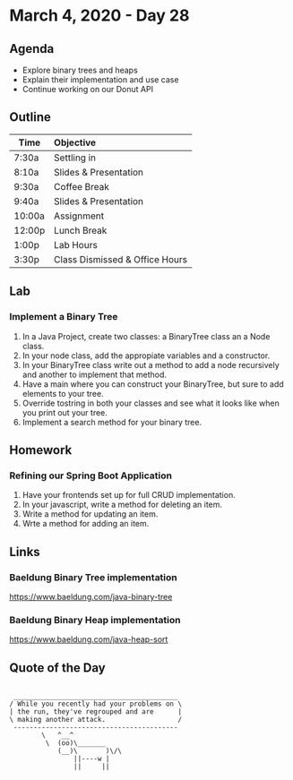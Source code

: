 # March 4, 2020 - Day 28


## Agenda

- Explore binary trees and heaps 
- Explain their implementation and use case 
- Continue working on our Donut API


## Outline

| Time   | Objective                        |
| -------|:---------------------------------|
| 7:30a  | Settling in                      |
| 8:10a  | Slides & Presentation            |
| 9:30a  | Coffee Break                     |
| 9:40a  | Slides & Presentation            |
| 10:00a | Assignment                       |
| 12:00p | Lunch Break                      |
| 1:00p  | Lab Hours                        |
| 3:30p  | Class Dismissed & Office Hours   |

## Lab

### Implement a Binary Tree

1. In a Java Project, create two classes: a BinaryTree class an a Node class. 
2. In your node class, add the appropiate variables and a constructor. 
3. In your BinaryTree class write out a method to add a node recursively and another to implement that method. 
4. Have a main where you can construct your BinaryTree, but sure to add elements to your tree. 
5. Override tostring in both your classes and see what it looks like when you print out your tree. 
6. Implement a search method for your binary tree. 


## Homework

### Refining our Spring Boot Application 

1. Have your frontends set up for full CRUD implementation. 
2. In your javascript, write a method for deleting an item.
3. Write a method for updating an item.
4. Wrte a method for adding an item. 


## Links

### Baeldung Binary Tree implementation

https://www.baeldung.com/java-binary-tree

### Baeldung Binary Heap implementation

https://www.baeldung.com/java-heap-sort



## Quote of the Day 
```

 _________________________________________
/ While you recently had your problems on \
| the run, they've regrouped and are      |
\ making another attack.                  /
 -----------------------------------------
        \   ^__^
         \  (oo)\_______
            (__)\       )\/\
                ||----w |
                ||     ||



```